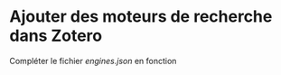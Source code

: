 # Ajouter des moteurs de recherche dans Zotero

Compléter le fichier <i>engines.json</i> en fonction
